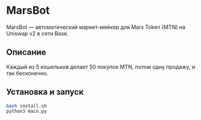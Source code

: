 # MarsBot

MarsBot — автоматический маркет-мейкер для Mars Token (MTN) на Uniswap v2 в сети Base.

## Описание
Каждый из 5 кошельков делает 50 покупок MTN, потом одну продажу, и так бесконечно.

## Установка и запуск
```bash
bash install.sh
python3 main.py
```